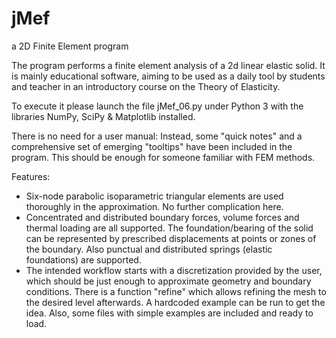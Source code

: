 # jMef
a 2D Finite Element program

The program performs a finite element analysis of a 2d linear elastic solid.
It is mainly educational software, aiming to be used as a daily tool by
students and teacher in an introductory course on the Theory of Elasticity.

To execute it please launch the file jMef_06.py under Python 3 with the 
libraries NumPy, SciPy & Matplotlib installed. 

There is no need for a user manual:  Instead, some "quick notes" and a 
comprehensive set of emerging "tooltips" have been included in the 
program. This should be enough for someone familiar with FEM methods.

Features:
- Six-node parabolic isoparametric triangular elements are used thoroughly
in the approximation. No further complication here.
- Concentrated and distributed boundary forces, volume forces and thermal 
loading are all supported. The foundation/bearing of the solid can be 
represented by prescribed displacements at points or zones of the
boundary. Also punctual and distributed springs (elastic foundations) are
supported. 
- The intended workflow starts with a discretization provided by the user,
which should be just enough to approximate geometry and boundary conditions.
There is a function "refine" which allows refining the mesh to the desired
level afterwards. A hardcoded example can be run to get the idea. Also,
some files with simple examples are included and ready to load.
